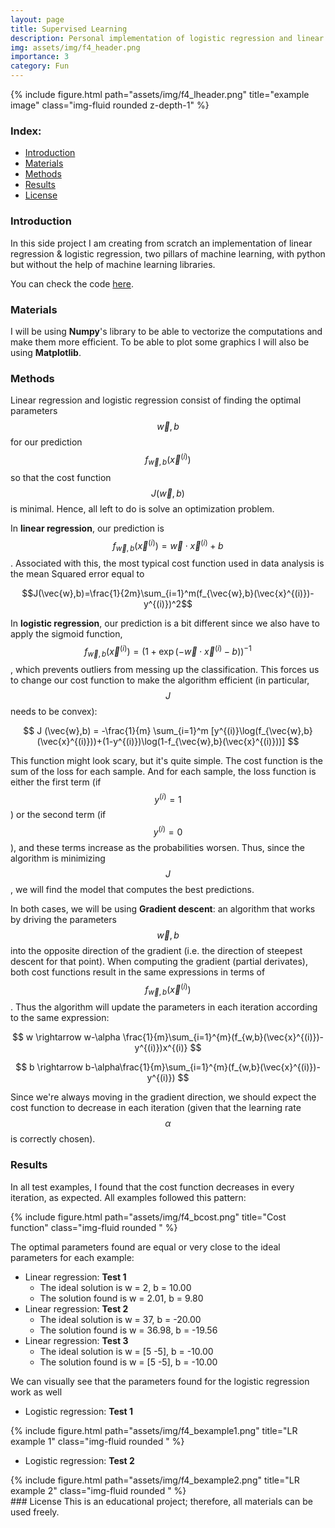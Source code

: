 ```yaml
---
layout: page
title: Supervised Learning
description: Personal implementation of logistic regression and linear regression from scratch.
img: assets/img/f4_header.png
importance: 3
category: Fun
---
```

<div class="row">
    <div class="col-sm mt-3 mt-md-0">
        {% include figure.html path="assets/img/f4_lheader.png" title="example image" class="img-fluid rounded z-depth-1" %}
    </div>
</div>

### Index:

* [Introduction](#section1)
* [Materials](#section2)
* [Methods](#section3)
* [Results](#section4)
* [License](#section5)


<a id='section1'></a>
### Introduction

In this side project I am creating from scratch an implementation of linear regression & logistic regression, two pillars of machine learning, with python but without the help of machine learning libraries. 

You can check the code <a href="https://github.com/fbgranell/Supervised_learning_implementation">here</a>.

<a id='section2'></a>
### Materials

I will be using **Numpy**'s library to be able to vectorize the computations and make them more efficient. To be able to plot some graphics I will also be using **Matplotlib**.

<a id='section3'></a>
### Methods
Linear regression and logistic regression consist of finding the optimal parameters $$\vec{w},b$$ for our prediction $$f_{\vec{w},b}(\vec{x}^{(i)})$$ so that the cost function $$J(\vec{w},b)$$ is minimal. Hence, all left to do is solve an optimization problem. 

In **linear regression**, our prediction is $$f_{\vec{w},b}(\vec{x}^{(i)})=\vec{w}\cdot\vec{x}^{(i)}+b$$. Associated with this, the most typical cost function used in data analysis is the mean Squared error equal to

$$J(\vec{w},b)=\frac{1}{2m}\sum_{i=1}^m(f_{\vec{w},b}(\vec{x}^{(i)})-y^{(i)})^2$$

In **logistic regression**, our prediction is a bit different since we also have to apply the sigmoid function, $$f_{\vec{w},b}(\vec{x}^{(i)})=(1+\exp(-\vec{w}\cdot\vec{x}^{(i)}-b))^{-1}$$, which prevents outliers from messing up the classification. This forces us to change our cost function to make the algorithm efficient (in particular, $$J$$ needs to be convex):

$$ J (\vec{w},b) = -\frac{1}{m} \sum_{i=1}^m [y^{(i)}\log(f_{\vec{w},b}(\vec{x}^{(i)}))+(1-y^{(i)})\log(1-f_{\vec{w},b}(\vec{x}^{(i)}))] $$

This function might look scary, but it's quite simple. The cost function is the sum of the loss for each sample. And for each sample, the loss function is either the first term (if $$ y^{(i)}=1 $$) or the second term (if $$ y^{(i)}=0 $$), and these terms increase as the probabilities worsen. Thus, since the algorithm is minimizing $$J$$, we will find the model that computes the best predictions.

In both cases, we will be using **Gradient descent**: an algorithm that works by driving the parameters $$ \vec{w},b$$ into the opposite direction of the gradient (i.e. the direction of steepest descent for that point). When computing the gradient (partial derivates), both cost functions result in the same expressions in terms of $$f_{\vec{w},b}(\vec{x}^{(i)})$$. Thus the algorithm will update the parameters in each iteration according to the same expression:

$$ w \rightarrow w-\alpha \frac{1}{m}\sum_{i=1}^{m}(f_{w,b}(\vec{x}^{(i)})-y^{(i)})x^{(i)} $$

$$ b \rightarrow b-\alpha\frac{1}{m}\sum_{i=1}^{m}(f_{w,b}(\vec{x}^{(i)})-y^{(i)}) $$

Since we're always moving in the gradient direction, we should expect the cost function to decrease in each iteration (given that the learning rate $$\alpha$$ is correctly chosen).

<a id='section4'></a>
### Results

In all test examples, I found that the cost function decreases in every iteration, as expected. All examples followed this pattern:

<div class="row">
    <div class="col-sm mt-3 mt-md-0">
        {% include figure.html path="assets/img/f4_bcost.png" title="Cost function" class="img-fluid rounded " %}
    </div>
</div>

The optimal parameters found are equal or very close to the ideal parameters for each example:
- Linear regression: **Test 1**
    - The ideal solution is w = 2, b = 10.00
    - The solution found is w = 2.01, b = 9.80
- Linear regression: **Test 2**
    - The ideal solution is w = 37, b = -20.00
    - The solution found is w = 36.98, b = -19.56
- Linear regression: **Test 3**
    - The ideal solution is w = [5 -5], b = -10.00
    - The solution found is w = [5 -5], b = -10.00

We can visually see that the parameters found for the logistic regression work as well
- Logistic regression: **Test 1**
<div class="row">
    <div class="col-sm mt-3 mt-md-0">
        {% include figure.html path="assets/img/f4_bexample1.png" title="LR example 1" class="img-fluid rounded " %}
    </div>
</div>

- Logistic regression: **Test 2**
<div class="row">
    <div class="col-sm mt-3 mt-md-0">
        {% include figure.html path="assets/img/f4_bexample2.png" title="LR example 2" class="img-fluid rounded " %}
    </div>
</div>
<a id='section5'></a>
### License
This is an educational project; therefore, all materials can be used freely.